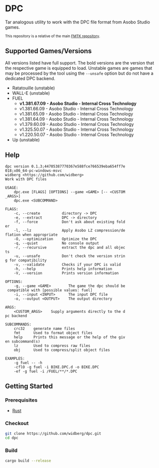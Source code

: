 # DPC

Tar analogous utility to work with the DPC file format from Asobo Studio games.

<sup>This repository is a relative of the main [FMTK repository](https://github.com/widberg/fmtk).</sup>

## Supported Games/Versions

All versions listed have full support. The bold versions are the version that the respective game is equipped to load. Unstable games are games that may be processed by the tool using the `--unsafe` option but do not have a dedicated DPC backend.

* Ratatouille (unstable)
* WALL-E (unstable)
* FUEL
  * **v1.381.67.09 - Asobo Studio - Internal Cross Technology**
  * v1.381.66.09 - Asobo Studio - Internal Cross Technology
  * v1.381.65.09 - Asobo Studio - Internal Cross Technology
  * v1.381.64.09 - Asobo Studio - Internal Cross Technology
  * v1.379.60.09 - Asobo Studio - Internal Cross Technology
  * v1.325.50.07 - Asobo Studio - Internal Cross Technology
  * v1.220.50.07 - Asobo Studio - Internal Cross Technology
* Up (unstable)

## Help

```plaintext
dpc version 0.1.3;44705387770367e588fce766539eba654ff7e
018;x86_64-pc-windows-msvc
widberg <https://github.com/widberg>
Work with DPC files

USAGE:
    dpc.exe [FLAGS] [OPTIONS] --game <GAME> [-- <CUSTOM
_ARGS>]
    dpc.exe <SUBCOMMAND>

FLAGS:
    -c, --create          directory -> DPC
    -e, --extract         DPC -> directory
    -f, --force           Don't ask about existing fold
er
    -l, --lz              Apply Asobo LZ compression/de
flation when appropriate
    -O, --optimization    Optimize the DPC
    -q, --quiet           No console output
    -r, --recursive       extract the dpc and all objec
ts
    -u, --unsafe          Don't check the version strin
g for compatibility
    -v, --validate        Checks if your DPC is valid
    -h, --help            Prints help information
    -V, --version         Prints version information

OPTIONS:
    -g, --game <GAME>        The game the dpc should be
 compatible with [possible values: fuel]
    -i, --input <INPUT>      The input DPC file
    -o, --output <OUTPUT>    The output directory

ARGS:
    <CUSTOM_ARGS>    Supply arguments directly to the d
pc backend

SUBCOMMANDS:
    crc32    generate name files
    fmt      Used to format object files
    help     Prints this message or the help of the giv
en subcommand(s)
    lz       Used to compress raw files
    obj      Used to compress/split object files

EXAMPLES:
    -g fuel -- -h
    -cflO -g fuel -i BIKE.DPC.d -o BIKE.DPC
    -ef -g fuel -i /FUEL/**/*.DPC
```

## Getting Started

### Prerequisites

* [Rust](https://www.rust-lang.org/)

### Checkout

```sh
git clone https://github.com/widberg/dpc.git
cd dpc
```

### Build

```sh
cargo build --release
```
